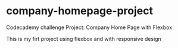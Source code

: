 # company-homepage-project
Codecademy challenge Project: Company Home Page with Flexbox

This is my firt project using flexbox and with responsive design
